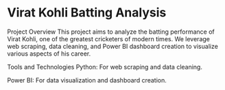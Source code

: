 <h1>Virat Kohli Batting Analysis</h1>
Project Overview
This project aims to analyze the batting performance of Virat Kohli, one of the greatest cricketers of modern times. We leverage web scraping, data cleaning, and Power BI dashboard creation to visualize various aspects of his career.

Tools and Technologies
Python: For web scraping and data cleaning.

Power BI: For data visualization and dashboard creation.
